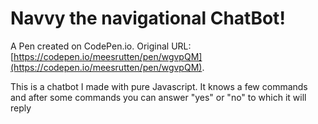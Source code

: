 # Navvy the navigational ChatBot!

A Pen created on CodePen.io. Original URL: [https://codepen.io/meesrutten/pen/wgvpQM](https://codepen.io/meesrutten/pen/wgvpQM).

This is a chatbot I made with pure Javascript. It knows a few commands and after some commands you can answer "yes" or "no" to which it will reply